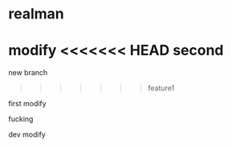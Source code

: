# realman
modify
<<<<<<< HEAD
second
=======
new branch
>>>>>>> feature1

first modify

fucking 

dev modify